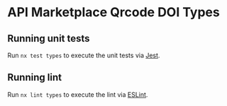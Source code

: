 # API Marketplace Qrcode DOI Types

## Running unit tests

Run `nx test types` to execute the unit tests via [Jest](https://jestjs.io).

## Running lint

Run `nx lint types` to execute the lint via [ESLint](https://eslint.org/).
